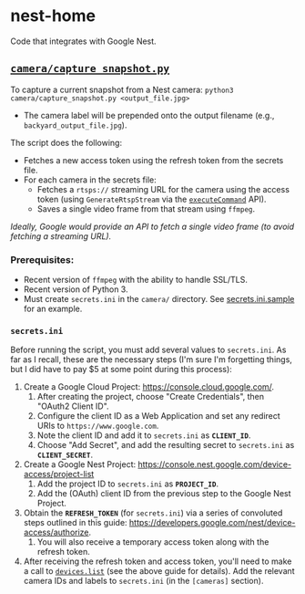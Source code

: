 # nest-home

Code that integrates with Google Nest.

## [`camera/capture_snapshot.py`](camera/capture_snapshot.py)

To capture a current snapshot from a Nest camera: `python3 camera/capture_snapshot.py <output_file.jpg>`
 - The camera label will be prepended onto the output filename (e.g., `backyard_output_file.jpg`).

The script does the following:
- Fetches a new access token using the refresh token from the secrets file.
- For each camera in the secrets file:
   - Fetches a `rtsps://` streaming URL for the camera using the access token (using `GenerateRtspStream` via the [`executeCommand`](https://developers.google.com/nest/device-access/api) API).
   - Saves a single video frame from that stream using `ffmpeg`.

*Ideally, Google would provide an API to fetch a single video frame (to avoid fetching a streaming URL).*

### Prerequisites:
- Recent version of `ffmpeg` with the ability to handle SSL/TLS.
- Recent version of Python 3.
- Must create `secrets.ini` in the `camera/` directory. See [secrets.ini.sample](camera/secrets.ini.sample) for an example.

### `secrets.ini`

Before running the script, you must add several values to `secrets.ini`. As far as I recall, these are the necessary steps (I'm sure I'm forgetting things, but I did have to pay $5 at some point during this process):

1. Create a Google Cloud Project: https://console.cloud.google.com/. 
   1. After creating the project, choose "Create Credentials", then "OAuth2 Client ID". 
   1. Configure the client ID as a Web Application and set any redirect URIs to `https://www.google.com`. 
   1. Note the client ID and add it to `secrets.ini` as **`CLIENT_ID`**.
   1. Choose "Add Secret", and add the resulting secret to `secrets.ini` as **`CLIENT_SECRET`**.
1. Create a Google Nest Project: https://console.nest.google.com/device-access/project-list
   1. Add the project ID to `secrets.ini` as **`PROJECT_ID`**.
   1. Add the (OAuth) client ID from the previous step to the Google Nest Project.
1. Obtain the **`REFRESH_TOKEN`** (for `secrets.ini`) via a series of convoluted steps outlined in this guide: https://developers.google.com/nest/device-access/authorize. 
   1. You will also receive a temporary access token along with the refresh token.
1. After receiving the refresh token and access token, you'll need to make a call to [`devices.list`](https://developers.google.com/nest/device-access/reference/rest/v1/enterprises.devices/list) (see the above guide for details). Add the relevant camera IDs and labels to `secrets.ini` (in the `[cameras]` section).



